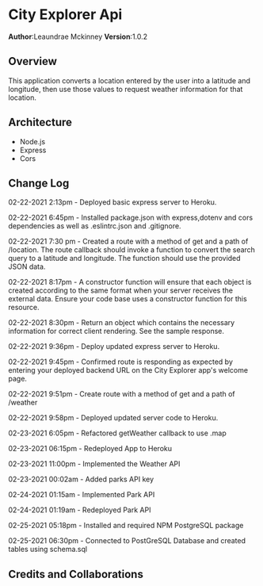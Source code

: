 # City Explorer Api

**Author**:Leaundrae Mckinney
**Version**:1.0.2

## Overview

This application converts a location entered by the user into a latitude and longitude, then use those values to request weather information for that location.

## Architecture
- Node.js
- Express
- Cors

## Change Log

02-22-2021 2:13pm - Deployed basic express server to Heroku. 

02-22-2021 6:45pm - Installed package.json with express,dotenv and cors dependencies as well as .eslintrc.json and .gitignore. 

02-22-2021 7:30 pm - Created a route with a method of get and a path of /location. The route callback should invoke a function to convert the search query to a latitude and longitude. The function should use the provided JSON data.

 02-22-2021 8:17pm - A constructor function will ensure that each object is created according to the same format when your server receives the external data. Ensure your code base uses a constructor function for this resource.

 02-22-2021 8:30pm - Return an object which contains the necessary information for correct client rendering. See the sample response.

 02-22-2021 9:36pm - Deploy updated express server to Heroku.

 02-22-2021 9:45pm - Confirmed route is responding as expected by entering your deployed backend URL on the City Explorer app's welcome page.  

 02-22-2021 9:51pm - Create route with a method of get and a path of /weather

 02-22-2021 9:58pm - Deployed updated server code to Heroku.

 02-23-2021 6:05pm - Refactored getWeather callback to use .map

02-23-2021 06:15pm - Redeployed App to Heroku

02-23-2021 11:00pm - Implemented the Weather API

02-23-2021 00:02am - Added parks API key

02-24-2021 01:15am - Implemented Park API

02-24-2021 01:19am - Redeployed Park API

02-25-2021 05:18pm - Installed and required NPM PostgreSQL package

02-25-2021 06:30pm - Connected to PostGreSQL Database and created tables using schema.sql





## Credits and Collaborations
<!-- Give credit (and a link) to other people or resources that helped you build this application. -->



